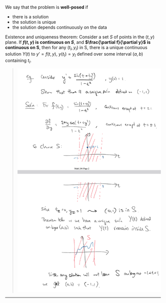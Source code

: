 We say that the problem is **well-posed** if
- there is a solution
- the solution is unique
- the solution depends continuously on the data 

Existence and uniqueness theorem:
Consider a set $S$ of points in the $(t, y)$ plane.
If **$f(t, y)$ is continuous on $S$**, and **$\frac{\partial f}{\partial y}$ is continuous on S**, then for any $(t_I,y_I)$ in S, there is a unique continuous solution $Y(t)$ to $y' = f(t,y)$, $y(t_I) = y_I$ defined over some interval $(a, b)$ containing $t_I$.
> ![](z_attachments/example.png)


***
